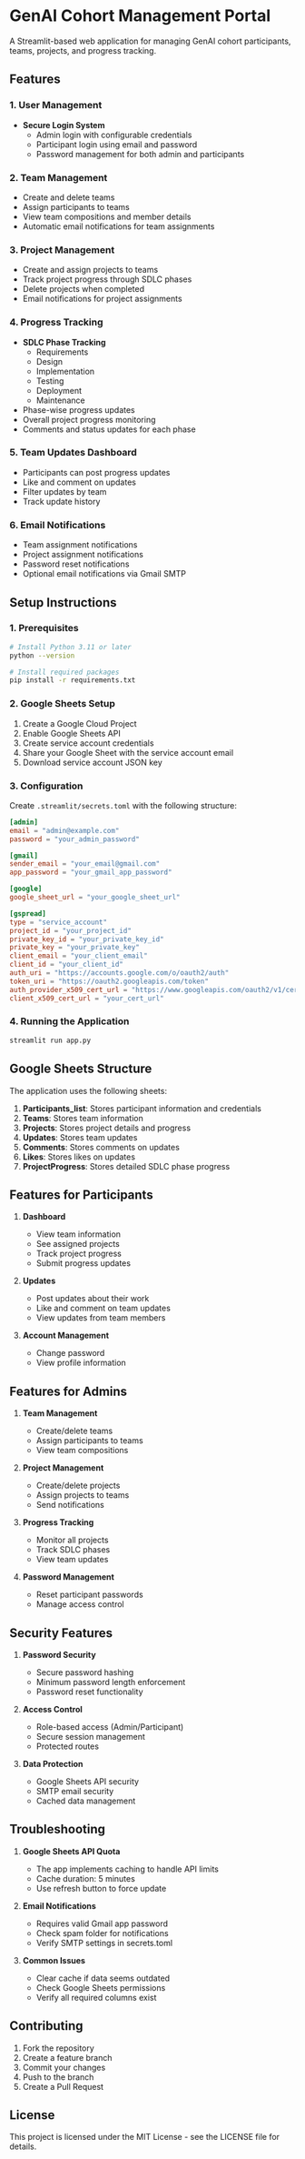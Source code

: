 # GenAI Cohort Management Portal

A Streamlit-based web application for managing GenAI cohort participants, teams, projects, and progress tracking.

## Features

### 1. User Management
- **Secure Login System**
  - Admin login with configurable credentials
  - Participant login using email and password
  - Password management for both admin and participants

### 2. Team Management
- Create and delete teams
- Assign participants to teams
- View team compositions and member details
- Automatic email notifications for team assignments

### 3. Project Management
- Create and assign projects to teams
- Track project progress through SDLC phases
- Delete projects when completed
- Email notifications for project assignments

### 4. Progress Tracking
- **SDLC Phase Tracking**
  - Requirements
  - Design
  - Implementation
  - Testing
  - Deployment
  - Maintenance
- Phase-wise progress updates
- Overall project progress monitoring
- Comments and status updates for each phase

### 5. Team Updates Dashboard
- Participants can post progress updates
- Like and comment on updates
- Filter updates by team
- Track update history

### 6. Email Notifications
- Team assignment notifications
- Project assignment notifications
- Password reset notifications
- Optional email notifications via Gmail SMTP

## Setup Instructions

### 1. Prerequisites
```bash
# Install Python 3.11 or later
python --version

# Install required packages
pip install -r requirements.txt
```

### 2. Google Sheets Setup
1. Create a Google Cloud Project
2. Enable Google Sheets API
3. Create service account credentials
4. Share your Google Sheet with the service account email
5. Download service account JSON key

### 3. Configuration
Create `.streamlit/secrets.toml` with the following structure:
```toml
[admin]
email = "admin@example.com"
password = "your_admin_password"

[gmail]
sender_email = "your_email@gmail.com"
app_password = "your_gmail_app_password"

[google]
google_sheet_url = "your_google_sheet_url"

[gspread]
type = "service_account"
project_id = "your_project_id"
private_key_id = "your_private_key_id"
private_key = "your_private_key"
client_email = "your_client_email"
client_id = "your_client_id"
auth_uri = "https://accounts.google.com/o/oauth2/auth"
token_uri = "https://oauth2.googleapis.com/token"
auth_provider_x509_cert_url = "https://www.googleapis.com/oauth2/v1/certs"
client_x509_cert_url = "your_cert_url"
```

### 4. Running the Application
```bash
streamlit run app.py
```

## Google Sheets Structure

The application uses the following sheets:
1. **Participants_list**: Stores participant information and credentials
2. **Teams**: Stores team information
3. **Projects**: Stores project details and progress
4. **Updates**: Stores team updates
5. **Comments**: Stores comments on updates
6. **Likes**: Stores likes on updates
7. **ProjectProgress**: Stores detailed SDLC phase progress

## Features for Participants

1. **Dashboard**
   - View team information
   - See assigned projects
   - Track project progress
   - Submit progress updates

2. **Updates**
   - Post updates about their work
   - Like and comment on team updates
   - View updates from team members

3. **Account Management**
   - Change password
   - View profile information

## Features for Admins

1. **Team Management**
   - Create/delete teams
   - Assign participants to teams
   - View team compositions

2. **Project Management**
   - Create/delete projects
   - Assign projects to teams
   - Send notifications

3. **Progress Tracking**
   - Monitor all projects
   - Track SDLC phases
   - View team updates

4. **Password Management**
   - Reset participant passwords
   - Manage access control

## Security Features

1. **Password Security**
   - Secure password hashing
   - Minimum password length enforcement
   - Password reset functionality

2. **Access Control**
   - Role-based access (Admin/Participant)
   - Secure session management
   - Protected routes

3. **Data Protection**
   - Google Sheets API security
   - SMTP email security
   - Cached data management

## Troubleshooting

1. **Google Sheets API Quota**
   - The app implements caching to handle API limits
   - Cache duration: 5 minutes
   - Use refresh button to force update

2. **Email Notifications**
   - Requires valid Gmail app password
   - Check spam folder for notifications
   - Verify SMTP settings in secrets.toml

3. **Common Issues**
   - Clear cache if data seems outdated
   - Check Google Sheets permissions
   - Verify all required columns exist

## Contributing

1. Fork the repository
2. Create a feature branch
3. Commit your changes
4. Push to the branch
5. Create a Pull Request

## License

This project is licensed under the MIT License - see the LICENSE file for details. 